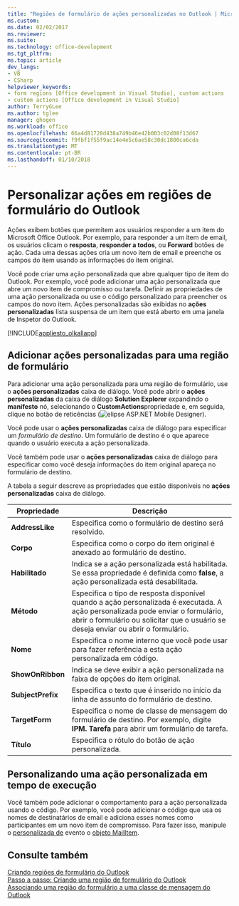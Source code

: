 ```yaml
---
title: "Regiões de formulário de ações personalizadas no Outlook | Microsoft Docs"
ms.custom: 
ms.date: 02/02/2017
ms.reviewer: 
ms.suite: 
ms.technology: office-development
ms.tgt_pltfrm: 
ms.topic: article
dev_langs:
- VB
- CSharp
helpviewer_keywords:
- form regions [Office development in Visual Studio], custom actions
- custom actions [Office development in Visual Studio]
author: TerryGLee
ms.author: tglee
manager: ghogen
ms.workload: office
ms.openlocfilehash: 66a4d81728d438a749b46e42b003c02d08f13d67
ms.sourcegitcommit: f9fbf1f55f9ac14e4e5c6ae58c30dc1800ca6cda
ms.translationtype: MT
ms.contentlocale: pt-BR
ms.lasthandoff: 01/10/2018
---
```

# <a name="custom-actions-in-outlook-form-regions"></a>Personalizar ações em regiões de formulário do Outlook
  Ações exibem botões que permitem aos usuários responder a um item do Microsoft Office Outlook. Por exemplo, para responder a um item de email, os usuários clicam o **resposta**, **responder a todos**, ou **Forward** botões de ação. Cada uma dessas ações cria um novo item de email e preenche os campos do item usando as informações do item original.  
  
 Você pode criar uma ação personalizada que abre qualquer tipo de item do Outlook. Por exemplo, você pode adicionar uma ação personalizada que abre um novo item de compromisso ou tarefa. Definir as propriedades de uma ação personalizada ou use o código personalizado para preencher os campos do novo item. Ações personalizadas são exibidas no **ações personalizadas** lista suspensa de um item que está aberto em uma janela de Inspetor do Outlook.  
  
 [!INCLUDE[appliesto_olkallapp](../vsto/includes/appliesto-olkallapp-md.md)]  
  
## <a name="adding-custom-actions-to-a-form-region"></a>Adicionar ações personalizadas para uma região de formulário  
 Para adicionar uma ação personalizada para uma região de formulário, use o **ações personalizadas** caixa de diálogo. Você pode abrir o **ações personalizadas** da caixa de diálogo **Solution Explorer** expandindo o **manifesto** nó, selecionando o **CustomActions**propriedade e, em seguida, clique no botão de reticências (![elipse ASP.NET Mobile Designer](../sharepoint/media/mwellipsis.gif "elipse do Designer de dispositivo móvel ASP.NET")).  
  
 Você pode usar o **ações personalizadas** caixa de diálogo para especificar um *formulário de destino*. Um formulário de destino é o que aparece quando o usuário executa a ação personalizada.  
  
 Você também pode usar o **ações personalizadas** caixa de diálogo para especificar como você deseja informações do item original apareça no formulário de destino.  
  
 A tabela a seguir descreve as propriedades que estão disponíveis no **ações personalizadas** caixa de diálogo.  
  
|Propriedade|Descrição|  
|--------------|-----------------|  
|**AddressLike**|Especifica como o formulário de destino será resolvido.|  
|**Corpo**|Especifica como o corpo do item original é anexado ao formulário de destino.|  
|**Habilitado**|Indica se a ação personalizada está habilitada. Se essa propriedade é definida como **false**, a ação personalizada está desabilitada.|  
|**Método**|Especifica o tipo de resposta disponível quando a ação personalizada é executada. A ação personalizada pode enviar o formulário, abrir o formulário ou solicitar que o usuário se deseja enviar ou abrir o formulário.|  
|**Nome**|Especifica o nome interno que você pode usar para fazer referência a esta ação personalizada em código.|  
|**ShowOnRibbon**|Indica se deve exibir a ação personalizada na faixa de opções do item original.|  
|**SubjectPrefix**|Especifica o texto que é inserido no início da linha de assunto do formulário de destino.|  
|**TargetForm**|Especifica o nome de classe de mensagem do formulário de destino. Por exemplo, digite **IPM. Tarefa** para abrir um formulário de tarefa.|  
|**Título**|Especifica o rótulo do botão de ação personalizada.|  
  
## <a name="customizing-a-custom-action-at-run-time"></a>Personalizando uma ação personalizada em tempo de execução  
 Você também pode adicionar o comportamento para a ação personalizada usando o código. Por exemplo, você pode adicionar o código que usa os nomes de destinatários de email e adiciona esses nomes como participantes em um novo item de compromisso. Para fazer isso, manipule o [personalizada de](http://msdn.microsoft.com/library/office/ff862186.aspx) evento o [objeto MailItem](http://msdn.microsoft.com/library/office/ff861332.aspx).  
  
## <a name="see-also"></a>Consulte também  
 [Criando regiões de formulário do Outlook](../vsto/creating-outlook-form-regions.md)   
 [Passo a passo: Criando uma região de formulário do Outlook](../vsto/walkthrough-designing-an-outlook-form-region.md)   
 [Associando uma região do formulário a uma classe de mensagem do Outlook](../vsto/associating-a-form-region-with-an-outlook-message-class.md)  
  
  